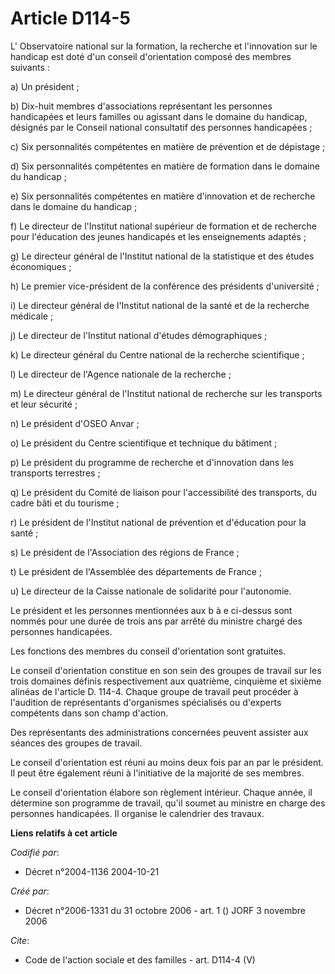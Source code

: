# Article D114-5

L' Observatoire national sur la formation, la recherche et l'innovation sur le handicap est doté d'un conseil d'orientation
composé des membres suivants :

a) Un président ;

b) Dix-huit membres d'associations représentant les personnes handicapées et leurs familles ou agissant dans le domaine du
handicap, désignés par le Conseil national consultatif des personnes handicapées ;

c) Six personnalités compétentes en matière de prévention et de dépistage ;

d) Six personnalités compétentes en matière de formation dans le domaine du handicap ;

e) Six personnalités compétentes en matière d'innovation et de recherche dans le domaine du handicap ;

f) Le directeur de l'Institut national supérieur de formation et de recherche pour l'éducation des jeunes handicapés et les
enseignements adaptés ;

g) Le directeur général de l'Institut national de la statistique et des études économiques ;

h) Le premier vice-président de la conférence des présidents d'université ;

i) Le directeur général de l'Institut national de la santé et de la recherche médicale ;

j) Le directeur de l'Institut national d'études démographiques ;

k) Le directeur général du Centre national de la recherche scientifique ;

l) Le directeur de l'Agence nationale de la recherche ;

m) Le directeur général de l'Institut national de recherche sur les transports et leur sécurité ;

n) Le président d'OSEO Anvar ;

o) Le président du Centre scientifique et technique du bâtiment ;

p) Le président du programme de recherche et d'innovation dans les transports terrestres ;

q) Le président du Comité de liaison pour l'accessibilité des transports, du cadre bâti et du tourisme ;

r) Le président de l'Institut national de prévention et d'éducation pour la santé ;

s) Le président de l'Association des régions de France ;

t) Le président de l'Assemblée des départements de France ;

u) Le directeur de la Caisse nationale de solidarité pour l'autonomie.

Le président et les personnes mentionnées aux b à e ci-dessus sont nommés pour une durée de trois ans par arrêté du ministre
chargé des personnes handicapées.

Les fonctions des membres du conseil d'orientation sont gratuites.

Le conseil d'orientation constitue en son sein des groupes de travail sur les trois domaines définis respectivement aux
quatrième, cinquième et sixième alinéas de l'article D. 114-4. Chaque groupe de travail peut procéder à l'audition de
représentants d'organismes spécialisés ou d'experts compétents dans son champ d'action.

Des représentants des administrations concernées peuvent assister aux séances des groupes de travail.

Le conseil d'orientation est réuni au moins deux fois par an par le président. Il peut être également réuni à l'initiative de
la majorité de ses membres.

Le conseil d'orientation élabore son règlement intérieur. Chaque année, il détermine son programme de travail, qu'il soumet
au ministre en charge des personnes handicapées. Il organise le calendrier des travaux.

**Liens relatifs à cet article**

_Codifié par_:

  - Décret n°2004-1136 2004-10-21

_Créé par_:

  - Décret n°2006-1331 du 31 octobre 2006 - art. 1 () JORF 3 novembre 2006

_Cite_:

  - Code de l'action sociale et des familles - art. D114-4 (V)
